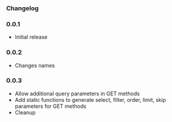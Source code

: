 ### Changelog

### 0.0.1
- Initial release 

### 0.0.2
- Changes names


### 0.0.3
- Allow additional query parameters in GET methods
- Add static functions to generate select, filter, order, limit, skip parameters for GET methods
- Cleanup
